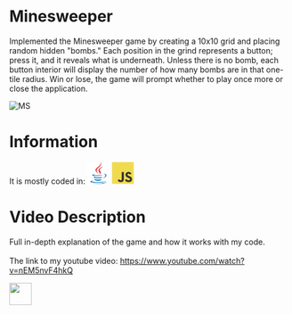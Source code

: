 # Minesweeper
Implemented the Minesweeper game by creating a 10x10 grid and placing random hidden "bombs." Each position in the grind represents a button; press it, and it reveals what is underneath. Unless there is no bomb, each button interior will display the number of how many bombs are in that one-tile radius. Win or lose, the game will prompt whether to play once more or close the application.

![MS](https://github.com/user-attachments/assets/69ce7093-65eb-4087-9194-40f80ca7cb68)

# Information 
It is mostly coded in: <img src="https://raw.githubusercontent.com/devicons/devicon/master/icons/java/java-original.svg" alt="java" width="40" height="40"/> </a> 
<img src="https://raw.githubusercontent.com/devicons/devicon/master/icons/javascript/javascript-original.svg" alt="javascript" width="40" height="40"/> </a>

# Video Description
Full in-depth explanation of the game and how it works with my code.
<br></br>
The link to my youtube video: https://www.youtube.com/watch?v=nEM5nvF4hkQ



<img src="file:///C:/Users/melissac/Downloads/tumblr_e6b4f4ce739b7eb8d8469cb8e507c588_876435b9_640.webp" width="40" height="40"/> </a>

